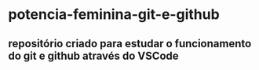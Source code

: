 # potencia-feminina-git-e-github

## repositório criado para estudar o funcionamento do git e github através do VSCode
